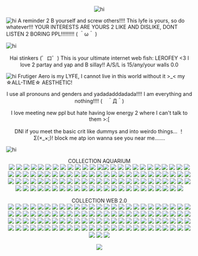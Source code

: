 <p align="center"> <img src="https://cdn.discordapp.com/attachments/1249282295094054984/1426837691869298769/Tumblr_l_673404088876237.jpg?ex=68ecada7&is=68eb5c27&hm=472747c4909ff292ebff088633fcc8a5b2f5b5e3cfb03b3e9a17510959630a6e&" alt="hi" />

<p align="left"> <img src="https://cdn.discordapp.com/attachments/1249282295094054984/1426829989789175940/Tumblr_l_669258079203131.gif?ex=68eca67a&is=68eb54fa&hm=68099b8f77bda3224058615a9e8e056bdba052fc10ca56a542eb802952478cda&" alt="hi" /> A reminder 2 B yourself and screw others!!!! This lyfe is yours, so do whatever!!! YOUR INTERESTS ARE YOURS 2 LIKE AND DISLIKE, DONT LISTEN 2 BORING PPL!!!!!!!!!  ( ＾ω＾ )

<p align="left"> <img src="https://cdn.discordapp.com/attachments/1249282295094054984/1426829902266765343/Tumblr_l_669198931809508.jpg?ex=68eca665&is=68eb54e5&hm=029dbde3652cd6ff808012a00df98df93b0faf96d38560a7e09f138561a846b7&" alt="hi" /> 

<p align="center"> Hai stinkers (゜ロ゜) This is your ultimate internet web fish: LEROFEY <3 I love 2 partay and yap and B sillay!! A/S/L is 15/any/your walls 0.0

<p align="left"> <img src="https://cdn.discordapp.com/attachments/1249282295094054984/1426829948584329216/Tumblr_l_669245233629542.gif?ex=68eca670&is=68eb54f0&hm=e15d72f2d274d909ca1935d416b121030f205179e85944bcf1f542fed12f8533&" alt="hi" /> Frutiger Aero is my LYFE, I cannot live in this world without it >_< my ☆ALL-TIME☆ AESTHETIC!

<p align="center"> I use all pronouns and genders and yadadadddadada!!!! I am everything and nothing!!!! (　＾Д＾)

<p align="center"> I love meeting new ppl but hate having low energy 2 where I can't talk to them >:[

<p align="center"> DNI if you meet the basic crit like dummys and into weirdo things... ！Σ(×_×;)! block me atp ion wanna see you near me.......

<p align="left"> <img src="https://cdn.discordapp.com/attachments/1249282295094054984/1426829902744653865/Tumblr_l_669200410016174.jpg?ex=68eca666&is=68eb54e6&hm=ced74d55727bd8e03f97ee87f98d79b7114c9b35dface582d1fc34b8a95455fb&" alt="hi" /> <p center <img src="https://cdn.discordapp.com/attachments/1249282295094054984/1426829902744653865/Tumblr_l_669200410016174.jpg?ex=68eca666&is=68eb54e6&hm=ced74d55727bd8e03f97ee87f98d79b7114c9b35dface582d1fc34b8a95455fb&" alt="hi" />

<p align="center"> COLLECTION AQUARIUM
</br> 
<img src="https://cdn.discordapp.com/attachments/1249282295094054984/1426829844682899616/Tumblr_l_669182857249254.gif?ex=68eca658&is=68eb54d8&hm=5470d666dd7c89a1eb7548ca14f2d2b34836f7a9e495b1ad848641ffa272a0be&"> <img src="https://cdn.discordapp.com/attachments/1249282295094054984/1426829844955533362/Tumblr_l_669183969634357.gif?ex=68eca658&is=68eb54d8&hm=e7596fc94d184f1d04388412ab16a768fdc060d8d53443bf7f58ee57cbdda012&"> <img src="https://cdn.discordapp.com/attachments/1249282295094054984/1426829845559509083/Tumblr_l_669186210566023.gif?ex=68eca658&is=68eb54d8&hm=80ac2bd35ed509c9e13b43db4c474ee24b18e0dfd3e6be8b8d19d0bd7d75b125&"> <img src="https://cdn.discordapp.com/attachments/1249282295094054984/1426829901604065351/Tumblr_l_669193941393260.jpg?ex=68eca665&is=68eb54e5&hm=a89e0725430b9fe7a974245145ee5378135568bc3c3a7c202e79dc56685668e5&"> <img src="https://cdn.discordapp.com/attachments/1249282295094054984/1426829901985480814/Tumblr_l_669195116212947.jpg?ex=68eca665&is=68eb54e5&hm=9ed6ea5fab09b0bf0ce82f268b5ef2d804165b9ff01e3ea82a508482a9318459&"> <img src="https://cdn.discordapp.com/attachments/1249282295094054984/1426829903319535668/Tumblr_l_669234031312203.gif?ex=68eca666&is=68eb54e6&hm=4ec0b00c8922333e6d18218beb1ac4687610861f7c93ba23cfd5f4c73a76217b&"> <img src="https://cdn.discordapp.com/attachments/1249282295094054984/1426829903592161380/Tumblr_l_669235107392359.jpg?ex=68eca666&is=68eb54e6&hm=b33954876227133bbc7c3c62575049c6803b52b6d4fb0a3c3c3d0e60a2dc83f2&"> <img src="https://cdn.discordapp.com/attachments/1249282295094054984/1426829903961128970/Tumblr_l_669192625487635.jpg?ex=68eca666&is=68eb54e6&hm=c7b3c0a5ee66e24051847a8251601f0ee02b9afbd59216f30a6fdb06bed3c33a&"> <img src="https://cdn.discordapp.com/attachments/1249282295094054984/1426829946537381968/Tumblr_l_669236124390379.jpg?ex=68eca670&is=68eb54f0&hm=f87ca1750213bf74f7f4435e8c6ac1c67fef92722a41b5600756b13f6400db14&"> <img src="https://cdn.discordapp.com/attachments/1249282295094054984/1426829990137430046/Tumblr_l_669420070698642.gif?ex=68eca67a&is=68eb54fa&hm=e8ed646abf987e88d4b8823dcdb371da574ec3579f73048e1c7c55be7421479d&"> <img src="https://cdn.discordapp.com/attachments/1249282295094054984/1426829990489755719/Tumblr_l_669421313704006.jpg?ex=68eca67a&is=68eb54fa&hm=9cd4833d07f22868d16e814ea64b3521bfd452b8ea9fd0e41043b4bc4593800e&"> <img src="https://cdn.discordapp.com/attachments/1249282295094054984/1426829990728564766/Tumblr_l_669422527171714.gif?ex=68eca67b&is=68eb54fb&hm=29600bd3da2e533066b4b405eae1b5ae01319e892112730f9bedeb953bfecc17&"> <img src="https://cdn.discordapp.com/attachments/1249282295094054984/1426829990997131385/Tumblr_l_669424027028016.jpg?ex=68eca67b&is=68eb54fb&hm=8509cbce0b075db22f21b10ad07f395dd276870d9994d82e2e449ff342ae4aeb&" ><img src="https://cdn.discordapp.com/attachments/1249282295094054984/1426981494165082122/Tumblr_l_707226064617137.jpg?ex=68ed3394&is=68ebe214&hm=a3598bc240d2ef2713e4e040d08070c20a8ad7bb99c89eae430e4525c889b2c6&"> <img src="https://cdn.discordapp.com/attachments/1249282295094054984/1426981493862830282/Tumblr_l_707224824867658.gif?ex=68ed3394&is=68ebe214&hm=5070dfaae2386270ccd19e173defb152a0a814b7598e694c4cb75f394117bbe0&"> <img src="https://cdn.discordapp.com/attachments/1249282295094054984/1426981567514808351/Tumblr_l_707253246252439.gif?ex=68ed33a5&is=68ebe225&hm=a39bcef1a4f32b8f078b0f49fac5f824d0810bb46f67d3be1c48385712071d9f&">  <img src="https://cdn.discordapp.com/attachments/1249282295094054984/1426829991278284820/Tumblr_l_669425063964005.jpg?ex=68eca67b&is=68eb54fb&hm=c4c2984b3f6c8efc0253d5968c8a6d24180450eba04f86f990f5d2177f9d34f7&"> <img src="https://cdn.discordapp.com/attachments/1249282295094054984/1426829991571624079/Tumblr_l_669426237051036.jpg?ex=68eca67b&is=68eb54fb&hm=69b4ff5f1da9890ab8851cf332d0e36c18a55cc1580a15daba9ee69701511726&"> <img src="https://cdn.discordapp.com/attachments/1249282295094054984/1426829992142180442/Tumblr_l_669427321795098.jpg?ex=68eca67b&is=68eb54fb&hm=5bd343c94825d59eb9a7519245a5f7ef3740dda9cf6667cd49624749ef664ae6&"> <img src="https://cdn.discordapp.com/attachments/1249282295094054984/1426829992519794822/Tumblr_l_669428442158691.jpg?ex=68eca67b&is=68eb54fb&hm=fc1acebbe42878944aa03a58defd83c518b70b9cc981bdf6c197386433db0390&"> <img src="https://cdn.discordapp.com/attachments/1249282295094054984/1426830034013782056/Tumblr_l_669429619492805.jpg?ex=68eca685&is=68eb5505&hm=fe42066f49ebff5f45c28fdc59be2440e9c6b15e429d6c40ee257d043b2aefb0&"> <img src="https://cdn.discordapp.com/attachments/1249282295094054984/1426830034387337337/Tumblr_l_669431316292857.jpg?ex=68eca685&is=68eb5505&hm=abc5a55f124f975a2da0491c45d66dd5d063a43b7cacc57ee97aed7373b3f424&"> <img src="https://cdn.discordapp.com/attachments/1249282295094054984/1426830034844385412/Tumblr_l_669432456669575.jpg?ex=68eca685&is=68eb5505&hm=24fa7cdea44434aafbd23cd5c625eb33c8f5cb2cf3fe9f141b99b86eed349bfc&"> <img src="https://cdn.discordapp.com/attachments/1249282295094054984/1426830035171410003/Tumblr_l_669433687769366.jpg?ex=68eca685&is=68eb5505&hm=6f40634123e425821db06dd154b048f7e253361ac9640ca049b5873e2542dfd0&"> <img src="https://cdn.discordapp.com/attachments/1249282295094054984/1426830035712606238/Tumblr_l_669434792421918.jpg?ex=68eca685&is=68eb5505&hm=85ce3d908ff7d983688ccae65f21bfb75cf6aacea4ed914f56f4b97469a01d99&"> <img src="https://cdn.discordapp.com/attachments/1249282295094054984/1426830036140556398/Tumblr_l_669436477765251.jpg?ex=68eca685&is=68eb5505&hm=584321c60e97ebdba2d7e7b20b4a2eb9123f15f40acd0f1cff33ab376f474c86&"> <img src="https://cdn.discordapp.com/attachments/1249282295094054984/1426830036731957339/Tumblr_l_669437546685407.jpg?ex=68eca685&is=68eb5505&hm=28d87145917b79c7dea44e309450664560c40370448d17ea1e6246eba20a165e&"> <img src="https://cdn.discordapp.com/attachments/1249282295094054984/1426830037100924979/Tumblr_l_669439349161343.jpg?ex=68eca686&is=68eb5506&hm=6f410e842176824295eea40ca6623665d92954f6bf46814859751749df6f086b&"> <img src="https://cdn.discordapp.com/attachments/1249282295094054984/1426830037520220252/Tumblr_l_669440614114207.jpg?ex=68eca686&is=68eb5506&hm=2d6601aeb08c5e38f46abeafa2f2e9d0d8db5093bde13afad7161b4ad1358370&"> <img src="https://cdn.discordapp.com/attachments/1249282295094054984/1426830037906231479/Tumblr_l_669441748358217.jpg?ex=68eca686&is=68eb5506&hm=ea9c6c5c8085a0a40cd9f93db1a14db284ac3fe0df1d6132e0486a9d0a879cd8&"> <img src="https://cdn.discordapp.com/attachments/1249282295094054984/1426830084916117575/Tumblr_l_669442839758790.jpg?ex=68eca691&is=68eb5511&hm=fc55bbe713c9b74ef9a4db6d54db8383d27a1c87e8561556355088762235c0bf&"> <img src="https://cdn.discordapp.com/attachments/1249282295094054984/1426830085222305887/Tumblr_l_669444060511810.jpg?ex=68eca691&is=68eb5511&hm=ee347fa657d1031f47d207bd42a0337a29e8c643960ce2d6189d8195c3b5c617&"> <img src="https://cdn.discordapp.com/attachments/1249282295094054984/1426830085486415932/Tumblr_l_669445325874570.jpg?ex=68eca691&is=68eb5511&hm=058c715846ffd70dad5689e63fd2df5ebba1d5b6ff959d046361620482d722bc&"> <img src="https://cdn.discordapp.com/attachments/1249282295094054984/1426830085779886181/Tumblr_l_669446401269414.jpg?ex=68eca691&is=68eb5511&hm=7aa520c0ed3df0c6a733691008c03d62e04e1df051b0d8ab6f19ddbe90a3cc22&"> <img src="https://cdn.discordapp.com/attachments/1249282295094054984/1426830086040195162/Tumblr_l_669447460217226.jpg?ex=68eca691&is=68eb5511&hm=663d7dcb99a978565e6cd9a5d0ee6c97d31a925d967b97c995c094549f06a609&"> <img src="https://cdn.discordapp.com/attachments/1249282295094054984/1426830086325276713/Tumblr_l_669448684880454.jpg?ex=68eca691&is=68eb5511&hm=165dfde4e0090d2a373001912b4a8798d728d336ffe2e23b097751f6ec976403&"> <img src="https://cdn.discordapp.com/attachments/1249282295094054984/1426830086627393567/Tumblr_l_669449787556600.jpg?ex=68eca691&is=68eb5511&hm=4e5b556979ed000ebfb8be7f018a6a088d31dda9181c6b5c4b790b120fe60df5&"> <img src="https://cdn.discordapp.com/attachments/1249282295094054984/1426830086887444653/Tumblr_l_669450883451756.jpg?ex=68eca691&is=68eb5511&hm=171adcd2dbc083605355896d82d5af6648e73c280ec48c2cf0174c1b7221525e&"> <img src="https://cdn.discordapp.com/attachments/1249282295094054984/1426830087197691975/Tumblr_l_669452015295193.jpg?ex=68eca692&is=68eb5512&hm=6d26c2e37a4b3654861ec8cf6bb6f9dcdb44551fe7360cc1811eeb7cdfd4d4f9&"> <img src="https://cdn.discordapp.com/attachments/1249282295094054984/1426830087483031582/Tumblr_l_669453182762796.jpg?ex=68eca692&is=68eb5512&hm=58cbc293dc0fc10c09d5970e075fd3cabfad1c3fb4c71e51af42b582bd62c0c9&"> <img src="https://cdn.discordapp.com/attachments/1249282295094054984/1426830114150289408/Tumblr_l_669455408464410.jpg?ex=68eca698&is=68eb5518&hm=3ac1cb299b4001e6d6233021565c358be62dea26ac21a2d15566308ea11d151a&"> <img src="https://cdn.discordapp.com/attachments/1249282295094054984/1426830114464989296/Tumblr_l_669456548150295.jpg?ex=68eca698&is=68eb5518&hm=3b5d82f94463665d2ac9521dc30982aa1f3ba2f22c72763679e129d6ae1b4306&"> <img src="https://cdn.discordapp.com/attachments/1249282295094054984/1426830114825568347/Tumblr_l_671480245381086.gif?ex=68eca698&is=68eb5518&hm=ca825f3942af7882c087dc303c54fdbc5ada5efddfa0da6607011887772eae4e&"> <img src="https://cdn.discordapp.com/attachments/1249282295094054984/1426830115152728084/Tumblr_l_671481404300669.jpg?ex=68eca698&is=68eb5518&hm=1a03f1b470d4b328fd27ab52d1aa925267a100e3153ff7160650b34cf2c8ce7b&"> <img src="https://cdn.discordapp.com/attachments/1249282295094054984/1426830115475685386/Tumblr_l_671482471644366.gif?ex=68eca698&is=68eb5518&hm=599711ddf6052a092f8c87199eb5478ea30923769220db283870f3c04a6dc61f&"> <img src="https://cdn.discordapp.com/attachments/1249282295094054984/1426959394385563779/Tumblr_l_671784931244094.jpg?ex=68ed1eff&is=68ebcd7f&hm=38d8e80f6727c266a50b06b497642b2f1208b41c2301c56cc1e135d623316147&"> <img src="https://cdn.discordapp.com/attachments/1249282295094054984/1426959397204136038/5vbw8q.gif?ex=68ed1eff&is=68ebcd7f&hm=64c575ae213c3ae1dc58d3cfee399c03ccbcdb42eb1c4a53f1455bb8188e0e46&"> <img src="https://cdn.discordapp.com/attachments/1249282295094054984/1426959397656985700/tumblr_4d73372ab0a8b9016a8bf171ce795115_773cccd5_250.gif?ex=68ed1f00&is=68ebcd80&hm=5d00abc4332b4017ce886045cb89189f5301fe4cb295b81aa27a4f2b0c6454cc&"> <img src="https://cdn.discordapp.com/attachments/1249282295094054984/1426959462383616251/ka5779.gif?ex=68ed1f0f&is=68ebcd8f&hm=fc7df129ac4307b487b3060e2214d9bcfdffcd48865e98052f6c29e69e4f42e4&"> <img src="https://cdn.discordapp.com/attachments/1249282295094054984/1426959626913452103/Tumblr_l_698593504583347.gif?ex=68ed1f36&is=68ebcdb6&hm=b0318dfa83f2a564e6078f96c2b666deee542004f8bdb59a03b6c396f129bd1c&"> <img src="https://cdn.discordapp.com/attachments/1249282295094054984/1426959627698049115/Tumblr_l_698720336951059.gif?ex=68ed1f36&is=68ebcdb6&hm=97605b16b59fb53177797e439f712ae2668a7ef9589de2fd5d624db537598cb1&"> <img src="https://cdn.discordapp.com/attachments/1249282295094054984/1426959629895729354/Tumblr_l_698819493452375.gif?ex=68ed1f37&is=68ebcdb7&hm=1099fce9884ab901d411276630eaf264b9a8ce4053c7199473cb8757f006382d&"> <img src="https://cdn.discordapp.com/attachments/1249282295094054984/1426959630772473917/Tumblr_l_698821140318416.gif?ex=68ed1f37&is=68ebcdb7&hm=f56b5cb035f6defc057bf63eb468807b75ef1cdc330a23e23c47e5b1709264f3&"> <img src="https://cdn.discordapp.com/attachments/1249282295094054984/1426959631384576000/Tumblr_l_698822390122635.gif?ex=68ed1f37&is=68ebcdb7&hm=62fb82a6e42e5aa3f4cd0f730fb61e02a99b4a240187380730fb7aaa22309018&"> <img src="https://cdn.discordapp.com/attachments/1249282295094054984/1426959708878672052/Tumblr_l_699085062756701.gif?ex=68ed1f4a&is=68ebcdca&hm=21a3fe26392a89e1ba85fba49ccf89085a2e6aa3bb8501de7c7f348e48e49ae0&"> <img src="https://cdn.discordapp.com/attachments/1249282295094054984/1426959709822517358/Tumblr_l_699093164651125.gif?ex=68ed1f4a&is=68ebcdca&hm=8205b5181f3821e7fc1807176f0af3d1fe5665358ab9913300ab0a8db29b8cdb&"> <img src="https://cdn.discordapp.com/attachments/1249282295094054984/1426959710635954206/Tumblr_l_699096610159457.jpg?ex=68ed1f4a&is=68ebcdca&hm=d6b9b4e9b99f82bafad8b21af27a78c2f8c57b60f14b6c03bf42329579ea6350&"> <img src="https://cdn.discordapp.com/attachments/1249282295094054984/1426958550042808473/Tumblr_l_669179458018526.gif?ex=68ed1e35&is=68ebccb5&hm=e6c59695684d29e1fe05c83758ef192f1fad86251ec55edd6f564db39564a125&"> <img src="https://cdn.discordapp.com/attachments/1249282295094054984/1426958550541926420/Tumblr_l_669177979621808.gif?ex=68ed1e36&is=68ebccb6&hm=777378897dc0166edfb7c72c22820bbf53a20ba72eb375142fb31d458636d8be&"> <img src="https://cdn.discordapp.com/attachments/1249282295094054984/1426958551003430922/Tumblr_l_669221215038718.gif?ex=68ed1e36&is=68ebccb6&hm=59cb19a8aee4d4f005791c94451389581f774994b5ce23d36f62c1e8ffd64655&"> <img src="https://cdn.discordapp.com/attachments/1249282295094054984/1426958551330328576/Tumblr_l_669180725622275.gif?ex=68ed1e36&is=68ebccb6&hm=5c7ce3bd2fb329139fb8222215256e8fb2d6020cf0bcbe148ba5f57edabbc392&"> <img src="https://cdn.discordapp.com/attachments/1249282295094054984/1426958551745827036/Tumblr_l_671782629877689.gif?ex=68ed1e36&is=68ebccb6&hm=061e44f90391cbb9c3dffa617f9adc24fc53dd9c616cab6e4d5ac32b1d38a530&"> <img src="https://cdn.discordapp.com/attachments/1249282295094054984/1426958552106533138/tumblr_5306e2651fbcb88fb08d59f8724ce476_91af5caa_250.gif?ex=68ed1e36&is=68ebccb6&hm=0565f0305f7bac8cf816722e12f6475ecfdc98c8a27a0f83d6021c6695330c51&"> <img src="https://cdn.discordapp.com/attachments/1249282295094054984/1426958553482002563/tumblr_33df89a383a78edbade2c6d872e4ecc1_996beaea_250.gif?ex=68ed1e36&is=68ebccb6&hm=2eeb23772391db5ef5b5c447e3fe0f3764fe362b615b8b69c253b0c8320f7ef0&"> <img src="https://cdn.discordapp.com/attachments/1249282295094054984/1426958553893310504/tumblr_69c8d9407a98a3dcc380c43a9292f698_036dc286_250.gif?ex=68ed1e36&is=68ebccb6&hm=518d2da46d592fce94846cdb126eaeca8c6e50f42594dbbf74387d7fa9ff2a1b&"> <img src="https://cdn.discordapp.com/attachments/1249282295094054984/1426958672688451695/tumblr_86a444bd0421b709cd293ee8a755a3da_964a3f59_250.gif?ex=68ed1e53&is=68ebccd3&hm=900f332a3d82d214ddae6c43aa921a5c634cdbcbc7f94eb2f751a1e6f9613a0b&"> <img src="https://cdn.discordapp.com/attachments/1249282295094054984/1426958822202937484/Tumblr_l_698754181513442.gif?ex=68ed1e76&is=68ebccf6&hm=89ea5e7990edee129495e8b35946c1cf6b51b80b6a72907f237f2bb37999ad55&"> <img src="https://cdn.discordapp.com/attachments/1249282295094054984/1426958822576095345/Tumblr_l_698777100593173.gif?ex=68ed1e76&is=68ebccf6&hm=f6f82a5f900c67cb91bacea73acf824282afe666d0b93edd73a4ebae5b6b11ce&"> <img src="https://cdn.discordapp.com/attachments/1249282295094054984/1426958918340313128/Tumblr_l_698780099927599.gif?ex=68ed1e8d&is=68ebcd0d&hm=880fbc164f8a566949f29383d239a4f18835688199ebf0fdfc53ad1b16ff9580&"> <img src="https://cdn.discordapp.com/attachments/1249282295094054984/1426958918768398366/Tumblr_l_698783480408170.gif?ex=68ed1e8d&is=68ebcd0d&hm=997db49e8639ebcdd1c9b3d25406822362353ae0df1cddf0e705633a21d07126&"> <img src="https://cdn.discordapp.com/attachments/1249282295094054984/1426958919154143263/Tumblr_l_698796254221863.gif?ex=68ed1e8d&is=68ebcd0d&hm=a548bf39b4c54f2c630c0658bdee0aa9f7466eda18d81d935303f315f3f856e7&"> <img src="https://cdn.discordapp.com/attachments/1249282295094054984/1426958919472775278/Tumblr_l_698798126010404.gif?ex=68ed1e8e&is=68ebcd0e&hm=46842b29523aa069224591fcf6348592540b19347dfcc7cd097c9dca23af1afc&"> <img src="https://cdn.discordapp.com/attachments/1249282295094054984/1426958920265764884/Tumblr_l_698801200420195.gif?ex=68ed1e8e&is=68ebcd0e&hm=25f3d80da7ae2da6b1fb8f7543a96480e3875a6043cab84ca8e8cdd66771cac2&"> <img src="https://cdn.discordapp.com/attachments/1249282295094054984/1426958926443708506/Tumblr_l_698809002195765.gif?ex=68ed1e8f&is=68ebcd0f&hm=f2e1987812fbc7e63b72329772eb60247eb2ea9191ef03e4b7390bfa4420792d&"> <img src="https://cdn.discordapp.com/attachments/1249282295094054984/1426958927114932418/Tumblr_l_698810483211702.gif?ex=68ed1e8f&is=68ebcd0f&hm=584fcbe5bc35257436fb6c0c2fe8171000d9f3f37990fccc85ce86ecbcf1c4cc&"> <img src="https://cdn.discordapp.com/attachments/1249282295094054984/1426958927802929234/Tumblr_l_698816777696335.gif?ex=68ed1e90&is=68ebcd10&hm=9b1c8d4793b5639a67b4a771b2b4a69e7acb78e5d1e0213f66d19c4b0f57364d&"> <img src="https://cdn.discordapp.com/attachments/1249282295094054984/1426958928448590006/Tumblr_l_698818241311595.gif?ex=68ed1e90&is=68ebcd10&hm=e8fb8b87105c421ca00ee94919db5c6a065005380bf6b6862800f58f2afc5cba&"> <img src="https://cdn.discordapp.com/attachments/1249282295094054984/1426958929337909349/Tumblr_l_698824511404717.gif?ex=68ed1e90&is=68ebcd10&hm=1b27f0b15467d0f0ddc4bf77bbc9b87086f1f938553f9808ac4321474ba05edc&"> <img src="https://cdn.discordapp.com/attachments/1249282295094054984/1426959062926627077/Tumblr_l_698825822254300.gif?ex=68ed1eb0&is=68ebcd30&hm=8bda5bbc25b5334342fcc5332be948a79664afc7e1c1ad846e8f7770493e8a33&"> <img src="https://cdn.discordapp.com/attachments/1249282295094054984/1426959063198994573/Tumblr_l_698827539910914.gif?ex=68ed1eb0&is=68ebcd30&hm=3309165b64c76a4132b5f7f9afa0b213271920369a2dbff58ee7176bfd0614d4&"> <img src="https://cdn.discordapp.com/attachments/1249282295094054984/1426959063685795910/Tumblr_l_698828852068726.gif?ex=68ed1eb0&is=68ebcd30&hm=18123757d83952e9da8cbc112c470b57b85ba41e32c9d8ce9d1e3e31616d6f21&"> <img src="https://cdn.discordapp.com/attachments/1249282295094054984/1426959064117674065/Tumblr_l_698830035015132.gif?ex=68ed1eb0&is=68ebcd30&hm=3b348a80f65d1fb02610e989fbbc32821fcab08f7b7adcdb93d09104bade3074&"> <img src="https://cdn.discordapp.com/attachments/1249282295094054984/1426959064767922429/Tumblr_l_698833251654453.gif?ex=68ed1eb0&is=68ebcd30&hm=6b7bd8e2fb2bd3aae9358a5c32dbcd81125ef0690a6e1f8b2a3bd152b4ce9066&"> <img src="https://cdn.discordapp.com/attachments/1249282295094054984/1426959067884028053/Tumblr_l_699095368706176.gif?ex=68ed1eb1&is=68ebcd31&hm=27e289fb3535653cafc67fedb1ff5cff15d09d18ef671371369eba26846df3de&"> <img src="https://cdn.discordapp.com/attachments/1249282295094054984/1426959982305349776/Tumblr_l_671790429058728.gif?ex=68ed1f8b&is=68ebce0b&hm=1ded2d1c8154165692ab1f6a3a1c828244ae96b850e4a6b30a13b67f6762ae4d"> <img src="https://cdn.discordapp.com/attachments/1249282295094054984/1426981459368874215/Tumblr_l_707212173957247.gif?ex=68ed338b&is=68ebe20b&hm=087515289a3655c2bb59f75550c5ce9792ef78fb3940a842a48d39dfaa2ab699&"> <img src="https://cdn.discordapp.com/attachments/1249282295094054984/1426981417820360714/Tumblr_l_706983896175146.jpg?ex=68ed3382&is=68ebe202&hm=b259b6187e1c57f408eb9e23013e4333ab8a996bd3745d7d52c6a1d6a4ed7959&"> <img src="https://cdn.discordapp.com/attachments/1249282295094054984/1426981491589644489/Tumblr_l_707213514218757.gif?ex=68ed3393&is=68ebe213&hm=f06000404fe17bee432c1f1c748dddee902a64382d231a28d2f12a43e4bc78d1&"> <img src="https://cdn.discordapp.com/attachments/1249282295094054984/1426981491887313077/Tumblr_l_707214895213235.jpg?ex=68ed3393&is=68ebe213&hm=6c842a70f8ff82d06be74c99576ed67cbe2ffd82656b187ecf1bc160180b4f10&"> <img src="https://cdn.discordapp.com/attachments/1249282295094054984/1426981492147621908/Tumblr_l_707216174195006.gif?ex=68ed3393&is=68ebe213&hm=2985947951e4ba5ed6bd862e5943012e747179178b545c91ae65782222b89b99&"> <img src="https://cdn.discordapp.com/attachments/1249282295094054984/1426981492604534835/Tumblr_l_707217933625161.gif?ex=68ed3393&is=68ebe213&hm=c6b4247873847a79fe569704671280e8fc6d497143cef31acfefda2660579b3a&"> <img src="https://cdn.discordapp.com/attachments/1249282295094054984/1426981492914917549/Tumblr_l_707219215392609.gif?ex=68ed3393&is=68ebe213&hm=e3a946ae382900e869bc733f959a998fb5e6b66f5bee69da8c8d40d6bb7c1537&"> <img src="https://cdn.discordapp.com/attachments/1249282295094054984/1426981493238141038/Tumblr_l_707220274883441.gif?ex=68ed3394&is=68ebe214&hm=9ae37d551979fc3c82f4b975398a6b60aae4e1ac0352ee9f90deb0037954fed7&"> <img src="https://cdn.discordapp.com/attachments/1249282295094054984/1426981493590196324/Tumblr_l_707221353926462.gif?ex=68ed3394&is=68ebe214&hm=23e4cb001146d1872f66c39bae3e721ff8c0e110509561e278bf2136e7621a8d&"> <img src="https://cdn.discordapp.com/attachments/1249282295094054984/1426981494575857806/Tumblr_l_707227883772501.gif?ex=68ed3394&is=68ebe214&hm=2e4b9f2f3372b28d0dd5b769a2e573a0183bef0959602f2f86a1e19f2058ac06&"> <img src="https://cdn.discordapp.com/attachments/1249282295094054984/1426981606232428584/Tumblr_l_707342323692666.gif?ex=68ed33ae&is=68ebe22e&hm=915d3f49fb496472110ac7a3fc4e6f670a7afacf98639c389d90c92aee989569&"> <img src="https://cdn.discordapp.com/attachments/1249282295094054984/1426981606744264856/Tumblr_l_707347844483862.gif?ex=68ed33af&is=68ebe22f&hm=6632a7f444ae0db2bd0feefd9200f8fbf560618c1c3a69cdc2d51fb154c48343&"> <img src="https://cdn.discordapp.com/attachments/1249282295094054984/1426981607167758426/Tumblr_l_707350764593913.gif?ex=68ed33af&is=68ebe22f&hm=fa8d24e8cf9fba8dc7d01ca549e70ceada40f4a2304f625318ca07ad5524b33e&"> 

<p align="center"> COLLECTION WEB 2.0
</br>
<img src="https://cdn.discordapp.com/attachments/1249282295094054984/1426959394037432472/Tumblr_l_671783755641387.jpg?ex=68ed1eff&is=68ebcd7f&hm=61d3543bb73e8becc41e4e94c63f2f80c60a198d6187b658d7e884305988cb34&"> <img src="https://cdn.discordapp.com/attachments/1249282295094054984/1426829989503828008/Tumblr_l_669250453675999.gif?ex=68eca67a&is=68eb54fa&hm=56c5bdbc2e0be865bc5a020668e86f790f85eb4590522c359cb9bf2aff8d7f0a&"> <img src="https://cdn.discordapp.com/attachments/1249282295094054984/1427005791688458300/Tumblr_l_708735977687447.jpg?ex=68ed4a35&is=68ebf8b5&hm=63d03c85e4e551e39839dd4d475b0d7bfe2103f5765f5fa37bf992ab5cff2faa&"> <img src="https://cdn.discordapp.com/attachments/1249282295094054984/1427005792711737415/Tumblr_l_708718386934276.jpg?ex=68ed4a35&is=68ebf8b5&hm=10a44a5fe11bda11db8f636e445703641ff9bad0e8511db71de77ff72edee094&"> <img src="https://cdn.discordapp.com/attachments/1249282295094054984/1427005793819033810/Tumblr_l_708737175367498.gif?ex=68ed4a35&is=68ebf8b5&hm=55b56bf805a46704644c74a16b2332423c861f3a1eb05c6a2cbc08f48c64b7b9&"> <img src="https://cdn.discordapp.com/attachments/1249282295094054984/1427005795584839700/Tumblr_l_708731914537917.jpg?ex=68ed4a36&is=68ebf8b6&hm=ddc9d8855f741ea30cbffc59e0bc7175f4eddceb9a45e63302906fc739f772f0&"> <img src="https://cdn.discordapp.com/attachments/1249282295094054984/1427005795895214130/Tumblr_l_708740589652914.gif?ex=68ed4a36&is=68ebf8b6&hm=d48b5c1a2bcf78c2d309dc19db2e34cf688d176a03ae650711668e0b768ec266&"> <img src="https://cdn.discordapp.com/attachments/1249282295094054984/1427005911683043499/Tumblr_l_708806929397784.jpg?ex=68ed4a51&is=68ebf8d1&hm=8d8a8f1e681620b187e55542d6eefcf6f467d00080ca9d01191564c87375acad&"> <img src="https://cdn.discordapp.com/attachments/1249282295094054984/1427005911960125631/Tumblr_l_708809569306273.gif?ex=68ed4a51&is=68ebf8d1&hm=7c07b72287e32090582ebd011b5cf719cc9576ec15b8986d3f5ed0b5cbeb7332&"> <img src="https://cdn.discordapp.com/attachments/1249282295094054984/1427005912568041553/Tumblr_l_708837772931158.gif?ex=68ed4a52&is=68ebf8d2&hm=6f942be03f8ffddd04efd525bada7dba625f4d1df84d7acc4a628d44a802a7ec&"> <img src="https://cdn.discordapp.com/attachments/1249282295094054984/1427005912832540712/Tumblr_l_708819403959967.gif?ex=68ed4a52&is=68ebf8d2&hm=b61d824882c1aa97109fb71e5cefcb1eaab04cf993cae46a7c66d1faf9e21e0c&"> <img src="https://cdn.discordapp.com/attachments/1249282295094054984/1427005913104908519/Tumblr_l_708834239873242.gif?ex=68ed4a52&is=68ebf8d2&hm=123d33eedaf9e76c9ba94acf68b05efb9916591eeb78033fb9a3bf007ab82d01&"> <img src="https://cdn.discordapp.com/attachments/1249282295094054984/1427005913688178809/Tumblr_l_708827870078818.gif?ex=68ed4a52&is=68ebf8d2&hm=85ce9a756a85ef94afd4dd43c868149a36d78e39506af262682bf76dbbf0f24e&"> <img src="https://cdn.discordapp.com/attachments/1249282295094054984/1427005913969066127/Tumblr_l_708829874317255.gif?ex=68ed4a52&is=68ebf8d2&hm=af44db4ecf5ece6309a07aee00056c06dc95636de787a171569d43e37143d177&"> <img src="https://cdn.discordapp.com/attachments/1249282295094054984/1427005914296352848/Tumblr_l_708838903791939.gif?ex=68ed4a52&is=68ebf8d2&hm=fb06bdd44007f3586db0bf1b598b6664742ee443cdf4ab9abc12157ebac0162c&"> <img src="https://cdn.discordapp.com/attachments/1249282295094054984/1427005969153392833/Tumblr_l_708840065602876.gif?ex=68ed4a5f&is=68ebf8df&hm=58cb24256a5c6c33be2abf427769d4f873142a16816dd13e56cad3bd5809af09&"> <img src="https://cdn.discordapp.com/attachments/1249282295094054984/1427005969531011204/Tumblr_l_708841134837615.gif?ex=68ed4a5f&is=68ebf8df&hm=f48b822ba0ca97a6dbb91ac1f6ae432985e27c1bededf541e0487a78ce321a6a&"> <img src="https://cdn.discordapp.com/attachments/1249282295094054984/1427005970491642038/Tumblr_l_708897167344104.gif?ex=68ed4a5f&is=68ebf8df&hm=f6ec49e42b709eea06107483570fc3c6430ff30c6373e8643b1867593085d6a2&"> <img src="https://cdn.discordapp.com/attachments/1249282295094054984/1427005971166793758/Tumblr_l_708946068114137.jpg?ex=68ed4a60&is=68ebf8e0&hm=5f98e693a6940b89a097657a1a5c7b7ccae8420881a84d92d7bffa94621adce2&"> <img src="https://cdn.discordapp.com/attachments/1249282295094054984/1427005971485425694/Tumblr_l_708947446537626.jpg?ex=68ed4a60&is=68ebf8e0&hm=06d93b66c4cb21c99af2e1c461c050b5756dfd671131f11b35c816551cb84ba1&"> <img src="https://cdn.discordapp.com/attachments/1249282295094054984/1427005971796070430/Tumblr_l_708948798595543.jpg?ex=68ed4a60&is=68ebf8e0&hm=b98f4d8865cd41fa7b45f55639c86db3814d365f22bec9057eb2e164845575d4&"> <img src="https://cdn.discordapp.com/attachments/1249282295094054984/1426981566663360642/Tumblr_l_707247369028067.gif?ex=68ed33a5&is=68ebe225&hm=6b140a33baf68ef461ce400489fba0be7b4b5437a38807bb4e5316c2a12b34a0&"> <img src="https://cdn.discordapp.com/attachments/1249282295094054984/1426981567078862940/Tumblr_l_707250695761867.jpg?ex=68ed33a5&is=68ebe225&hm=18b3be1223841280537066177f6f703dd84d7b4dab94dd802f19dcbcabae688b&"> <img src="https://cdn.discordapp.com/attachments/1249282295094054984/1426981567821123645/Tumblr_l_707256314100511.gif?ex=68ed33a5&is=68ebe225&hm=8d3d8703279ff1224eca83f53bf5f9ee11f2708b228f4b438904ce4c4df5bc2d&"> <img src="https://cdn.discordapp.com/attachments/1249282295094054984/1426981568202674376/Tumblr_l_707258437979573.gif?ex=68ed33a5&is=68ebe225&hm=a079fec2954792e31f11410e80f16a2e39d67df1289c3265837496c06971c0f1&"> <img src="https://cdn.discordapp.com/attachments/1249282295094054984/1426981568685015080/Tumblr_l_707264014578425.gif?ex=68ed33a6&is=68ebe226&hm=6771c095fbe4f379e4adc3683c50892af41a179d808de1dda442144b0651dda1&"> <img src="https://cdn.discordapp.com/attachments/1249282295094054984/1426981607843303434/Tumblr_l_707373033489112.gif?ex=68ed33af&is=68ebe22f&hm=92ef4b0555b7b5d68e922b3bbecd5507c8b2aaf9b2ea1c340f06fd6561e94476&"> <img src="https://cdn.discordapp.com/attachments/1249282295094054984/1426981608723972347/Tumblr_l_707377024766038.gif?ex=68ed33af&is=68ebe22f&hm=3f72b9aa5b5b591bf8203f6cf325c22c7ba3f71cbc02ac789d6abcdbae1ffc62&"> <img src="https://cdn.discordapp.com/attachments/1249282295094054984/1426959394738016278/68747470733a2f2f69342e676c69747465722d67726170686963732e6f72672f7075622f3730362f3730363031346f62733233706b7675382e676966.gif?ex=68ed1eff&is=68ebcd7f&hm=dba6112dd9b40eb9dff0a3329ea013652f4cdbcdb4dd6a9f5af857e79e3627dc&"> <img src="https://cdn.discordapp.com/attachments/1249282295094054984/1426959395073429596/tumblr_d4e78019806448bd80681d0791cc4f50_1420e911_100.gif?ex=68ed1eff&is=68ebcd7f&hm=a5d891c07536bd36ad5300940c429bc62ff3dbc47bbdf61aa7a12c36769240e7&"> <img src="https://cdn.discordapp.com/attachments/1249282295094054984/1426959395551711294/tumblr_0b250c54dea4229df5d7a47f7c011911_d187c862_100.gif?ex=68ed1eff&is=68ebcd7f&hm=69640e9131b9d525068f545475f2c51af0019526e6ed2d37442689721deebf46&"> <img src="https://cdn.discordapp.com/attachments/1249282295094054984/1426959395950039261/tumblr_b4aec34f3fc5776a2dc8ff6fa086779a_df315873_100.gif?ex=68ed1eff&is=68ebcd7f&hm=e8200ce644ec9c31b88ea202036369c8239b94e406e4c4bd07bcb9789db30841&"> <img src="https://cdn.discordapp.com/attachments/1249282295094054984/1426959396327657594/tk4rbx.png?ex=68ed1eff&is=68ebcd7f&hm=07b49aa24b819cbe768a2007ad505f1715e4bfcd303c334f55a50f2f88ddcd70&"> <img src="https://cdn.discordapp.com/attachments/1249282295094054984/1426959396646158567/tongvu.png?ex=68ed1eff&is=68ebcd7f&hm=04868af1c36e4568f84832ed422cf944308833d91a6530751303f910a3925197&"> <img src="https://cdn.discordapp.com/attachments/1249282295094054984/1426959458893824093/tumblr_545f6100c881406fb7fd938f8820d934_e43db62a_250.jpg?ex=68ed1f0e&is=68ebcd8e&hm=d5a98d1cbee0bf4ea9ff89218d4bc3a95ee047872a51448cf28904e9bb6a98f5&"> <img src="https://cdn.discordapp.com/attachments/1249282295094054984/1426959459305132113/tumblr_ba3289d5f870a808167b937e730d58da_e49009de_100.webp?ex=68ed1f0e&is=68ebcd8e&hm=0c4c446112fe0ec46d2ecb3c883a275ba80ea526cf566e7258cf6af64a071613&"> <img src="https://cdn.discordapp.com/attachments/1249282295094054984/1426959459690872944/tumblr_706098f46603acbe814c0af767a3adc3_f1ab7eeb_100.png?ex=68ed1f0e&is=68ebcd8e&hm=cddd82b39ad5aadbf05c70bad3ff9e9083e2c19f279030d6cb47c189e669e3c3&"> <img src="https://cdn.discordapp.com/attachments/1249282295094054984/1426959460051714141/tumblr_b01790f8694e4ac402e8735999dccb61_a2c49e04_100.png?ex=68ed1f0e&is=68ebcd8e&hm=8f2c0da27244d221f868226bc163fe3089f76f41ef23cfe286c44136be628b7b&"> <img src="https://cdn.discordapp.com/attachments/1249282295094054984/1426959460441653298/tumblr_b3a0a22e38d28a5d257e96d440ef5c0e_32b44cd3_100.gif?ex=68ed1f0e&is=68ebcd8e&hm=433214b714d0de0c7c93633bcdc46e68e30a6c8df345c977c9f437d516d506a4&"> <img src="https://cdn.discordapp.com/attachments/1249282295094054984/1426959461066739933/tumblr_432d225bcb95d07a5aeaf7c7bdb77416_9b72196a_100.png?ex=68ed1f0f&is=68ebcd8f&hm=bab0089afc27bcc37eacd4e9a99c5fb7af89eeb7bdbde74032736c0f6bb1402c&"> <img src="https://cdn.discordapp.com/attachments/1249282295094054984/1426959461536366755/96ccr3.png?ex=68ed1f0f&is=68ebcd8f&hm=f106f2fc184da56bea5abed634ae1ad60273b22a4cc9968b1d4f0933a1d9a7fd&"> <img src="https://cdn.discordapp.com/attachments/1249282295094054984/1426959461745954977/mbw3zh.png?ex=68ed1f0f&is=68ebcd8f&hm=03a020059325ad9eb55266c55d92136aea8af4c6af0891f13731cfc1fa89f6ef&"> <img src="https://cdn.discordapp.com/attachments/1249282295094054984/1426959461964320798/quzkdt.gif?ex=68ed1f0f&is=68ebcd8f&hm=58aedc057686d449f1774c4a1af96695b73fc6e1d490f31dfffc196cce6456d1&"> <img src="https://cdn.discordapp.com/attachments/1249282295094054984/1426959626469113867/tumblr_b4a811b15716a45c5e5bdb54e5729cc4_1fcd222f_100.gif?ex=68ed1f36&is=68ebcdb6&hm=20fae48b28f427cc6d93f8fdfe2d365726a7ddc3e01a611b0eecebd70e281e21&"> <img src="https://cdn.discordapp.com/attachments/1249282295094054984/1426959628435984525/Tumblr_l_698733910400168.gif?ex=68ed1f37&is=68ebcdb7&hm=80516457b59a73d8b4830e82217d82034b52cf7b18e70a0a5177a5ff0475ebc4&"> <img src="https://cdn.discordapp.com/attachments/1249282295094054984/1426959629061197884/Tumblr_l_698736188810532.jpg?ex=68ed1f37&is=68ebcdb7&hm=4b5b2157d9e9cd1164261df46206241b01f57417a8e411fdf6a23566a15223dd&"> <img src="https://cdn.discordapp.com/attachments/1249282295094054984/1426959631841890501/Tumblr_l_698882762406726.jpg?ex=68ed1f37&is=68ebcdb7&hm=3cad7ea0c323f5f27f296bf2c4cb1a91ece3e84c3569df52743094a2917f7005&"> <img src="https://cdn.discordapp.com/attachments/1249282295094054984/1426959632634740807/Tumblr_l_698883874952038.jpg?ex=68ed1f38&is=68ebcdb8&hm=ed4fc236e023d8a13579d8f600a839f8106bfc3b3b35c951dd0ed295d106822f&"> <img src="https://cdn.discordapp.com/attachments/1249282295094054984/1426959708606169148/Tumblr_l_699081151879880.jpg?ex=68ed1f4a&is=68ebcdca&hm=aadbc69d3052ff32bdcfb412ddf3c7f30d2c9ee951e6d3131846e16628f52cb3&"> <img src="https://cdn.discordapp.com/attachments/1249282295094054984/1426959709168205874/Tumblr_l_699086931240763.jpg?ex=68ed1f4a&is=68ebcdca&hm=77af9018688a9ad8415008e9c8683eeeb797a78df2f403839e80499a2700b976&"> <img src="https://cdn.discordapp.com/attachments/1249282295094054984/1426959709444902952/Tumblr_l_699091869108157.gif?ex=68ed1f4a&is=68ebcdca&hm=85976b4dff77ff6a7f57d844be475b6fbf25c81b7c5ae8c866ab0df8d10671d7&"> <img src="https://cdn.discordapp.com/attachments/1249282295094054984/1426959710300536973/Tumblr_l_699098503300238.jpg?ex=68ed1f4a&is=68ebcdca&hm=059a17863217cfd487c2e568a8888527314df502cba857178ed0fce9d04f6c60&"> <img src="https://cdn.discordapp.com/attachments/1249282295094054984/1426958552563585084/tumblr_000ce4de6bffd632f9153b93e87c069e_608a18b1_250.gif?ex=68ed1e36&is=68ebccb6&hm=730b224b59ff246e048818275efd16e8986d9528aef47bede302e5acc1f002ee&"> <img src="https://cdn.discordapp.com/attachments/1249282295094054984/1426958553113038949/tumblr_9b1efe9057ba5deeb491de67c460166b_906cde51_250.gif?ex=68ed1e36&is=68ebccb6&hm=b0c9e7dbcc7d30c357b68848897fd4d6a130db31dfc6d56a2b05e505387a467c&"> <img src="https://cdn.discordapp.com/attachments/1249282295094054984/1426958672118153306/tumblr_d127b376461ea94dfee3d95386c38dc0_f14fc280_250.gif?ex=68ed1e53&is=68ebccd3&hm=8e7b0cc1ea7bb068cf60824af863a95a25000b5134546904c6e6a607cb36f0c6&"> <img src="https://cdn.discordapp.com/attachments/1249282295094054984/1426958673137373255/tumblr_465097f001a899eab4c40875a1b2bed5_77282d4e_250.gif?ex=68ed1e53&is=68ebccd3&hm=2554f28f99b1d1a15839e2fd750a2ad58389baadb3d5348717206ab2481c065b&"> <img src="https://cdn.discordapp.com/attachments/1249282295094054984/1426958673523245186/tumblr_34ec925de8b659e4baecb53bb6476e4d_1d256b58_250.gif?ex=68ed1e53&is=68ebccd3&hm=0407f60d5a6998141d881be1118ae51fa6005f1a4d61ada7117065ac271b0b80&"> <img src="https://cdn.discordapp.com/attachments/1249282295094054984/1426958673867182080/tumblr_4a7035190208de3232188f4630f926c3_af9e7454_250.gif?ex=68ed1e53&is=68ebccd3&hm=de56ce8dada2fab3bd5dd3efb8eb4cd24237cafa8f27010f98b57806f522af13&"> <img src="https://cdn.discordapp.com/attachments/1249282295094054984/1426958673137373255/tumblr_465097f001a899eab4c40875a1b2bed5_77282d4e_250.gif?ex=68ed1e53&is=68ebccd3&hm=2554f28f99b1d1a15839e2fd750a2ad58389baadb3d5348717206ab2481c065b&"> <img src="https://cdn.discordapp.com/attachments/1249282295094054984/1426958673523245186/tumblr_34ec925de8b659e4baecb53bb6476e4d_1d256b58_250.gif?ex=68ed1e53&is=68ebccd3&hm=0407f60d5a6998141d881be1118ae51fa6005f1a4d61ada7117065ac271b0b80&"> <img src="https://cdn.discordapp.com/attachments/1249282295094054984/1426958673867182080/tumblr_4a7035190208de3232188f4630f926c3_af9e7454_250.gif?ex=68ed1e53&is=68ebccd3&hm=de56ce8dada2fab3bd5dd3efb8eb4cd24237cafa8f27010f98b57806f522af13&"> <img src="https://cdn.discordapp.com/attachments/1249282295094054984/1426958674202722395/tumblr_dfb4316da02e9558af6b4f94862d4f4a_0fefb5ca_250.gif?ex=68ed1e53&is=68ebccd3&hm=f807502f85eece685b8c858a17601b126f7716e47ff5f472f25f675688d418bd&"> <img src="https://cdn.discordapp.com/attachments/1249282295094054984/1426958674504450188/tumblr_d03ef29faee42451abcda47687ce8c0e_6ba6bae3_250.gif?ex=68ed1e53&is=68ebccd3&hm=3cdcb375bf79a02c9c2fb04378d2094d80040bf3c50ce3bc541d55ff44537ff6&"> <img src="https://cdn.discordapp.com/attachments/1249282295094054984/1426958674873815143/tumblr_78114eb3827730aba7d2c96446619ffd_84d0e566_250.gif?ex=68ed1e53&is=68ebccd3&hm=fa6ab0536d4f81e91c733041fee970699cc8f787174b5ae26144bc26155785cc&"> <img src="https://cdn.discordapp.com/attachments/1249282295094054984/1426958675322343645/tumblr_d03ef29faee42451abcda47687ce8c0e_6ba6bae3_250_1.gif?ex=68ed1e53&is=68ebccd3&hm=31e131b5100c26f999e2ea08419688145fd6b88c8f18ba3212be0f89dc5c1258&"> <img src="https://cdn.discordapp.com/attachments/1249282295094054984/1426958675620401254/tumblr_c0f1ae343a234881af0b3d2ae0e6b682_24f24aca_250.gif?ex=68ed1e53&is=68ebccd3&hm=23d216055da17be10d7029d43dae5c91e15d3599c4a9e44b3afc0c4056c99ceb&"> <img src="https://cdn.discordapp.com/attachments/1249282295094054984/1426958817530216519/tumblr_3693e50024cde24ab3e61e7a250e581d_3e711656_250.gif?ex=68ed1e75&is=68ebccf5&hm=5f0ff2de3524ee603d98886fe6173d6e1ebe663372fb0345fa0d8f63723ad5cb&"> <img src="https://cdn.discordapp.com/attachments/1249282295094054984/1426958818402762884/uq5ss1.gif?ex=68ed1e75&is=68ebccf5&hm=6f9348729140895d347ee47fa47773bc7dd9951368f6a6ddeb0dc6b9fdcf462f&"> <img src="https://cdn.discordapp.com/attachments/1249282295094054984/1426958819069792296/jswqts.gif?ex=68ed1e76&is=68ebccf6&hm=1fa11f548864513e38788e309a173ef60a4fd075be55a80632d4f5bc95a57be2&"> <img src="https://cdn.discordapp.com/attachments/1249282295094054984/1426958819589623818/tumblr_798687fddbffa603c014d8bc8f2ed4b6_ba62fb14_250.gif?ex=68ed1e76&is=68ebccf6&hm=0917e58d7af84fa8a58c8ff913cebd57507d69dc2b58be5e84b77512683b2985&"> <img src="https://cdn.discordapp.com/attachments/1249282295094054984/1426958820361506867/81nl53.gif?ex=68ed1e76&is=68ebccf6&hm=bcd592406185bc1ac69a192f35330660a449903d1aec3ad6fe6478999ef279d1&"> <img src="https://cdn.discordapp.com/attachments/1249282295094054984/1426958820864692244/tumblr_c588176df25f2a95c0380c4b258aa770_53ef0290_250.gif?ex=68ed1e76&is=68ebccf6&hm=20d0b99489a93d72ebafe758714875dd6bfa215a5b19a56081aed0e8a8250045&"> <img src="https://cdn.discordapp.com/attachments/1249282295094054984/1426958821343105186/tumblr_be04ed35e0357e326e4a9a9e07a6bff1_7096aa83_250.gif?ex=68ed1e76&is=68ebccf6&hm=317d4d8e8312261d74082113f3451c2aa06e0d8745833ea63117147dfe0beac8&"> <img src="https://cdn.discordapp.com/attachments/1249282295094054984/1426958821712068819/tumblr_0720fe6caa03f08e28f495c4164ff618_1a9291ab_250.gif?ex=68ed1e76&is=68ebccf6&hm=d190087c74600fa7c9eaa03b67b80f0d0a651b5d98a9d2f7f64a6d3ad8e3405c&"> <img src="https://cdn.discordapp.com/attachments/1249282295094054984/1426959065170313327/Tumblr_l_698841736946429.gif?ex=68ed1eb0&is=68ebcd30&hm=acf78fd7a41c72b2eb3dc5a32623da78bccfc02fc20941a8f44c10af4e3802e2&"> <img src="https://cdn.discordapp.com/attachments/1249282295094054984/1426959065636143226/Tumblr_l_698842857832887.gif?ex=68ed1eb0&is=68ebcd30&hm=f9ece365ed3bcf9ab1f8458d70c2fa9a89d368b3b00e8dfc6c502e4ffbe2c2c6&"> <img src="https://cdn.discordapp.com/attachments/1249282295094054984/1426959066135007303/Tumblr_l_698871440783189.gif?ex=68ed1eb0&is=68ebcd30&hm=655bd2662fe45dacf4e7ca35380405135b3a2481ee66ed7111a7a644736f21e4&"> <img src="https://cdn.discordapp.com/attachments/1249282295094054984/1426959067250823178/Tumblr_l_698873670502823.gif?ex=68ed1eb1&is=68ebcd31&hm=1262bd3fe7a78c56cec4d0c94e8c2d912d0ca3a8b38965d1c62f9e8ee9481d72&"> <img src="https://cdn.discordapp.com/attachments/1249282295094054984/1426981416931164213/Tumblr_l_706978285381346.gif?ex=68ed3381&is=68ebe201&hm=bc93f3df0128e7dab33b4c872d627e28161c4825093012243f23b770b2bbf05a&"> <img src="https://cdn.discordapp.com/attachments/1249282295094054984/1426981418193522839/Tumblr_l_706989154837592.gif?ex=68ed3382&is=68ebe202&hm=e1410f3ae2096c9d292a1b62e978c012bac1ff9987172168cc7cf5fd82fb4951&"> <img src="https://cdn.discordapp.com/attachments/1249282295094054984/1426981418646372405/Tumblr_l_706990496299675.gif?ex=68ed3382&is=68ebe202&hm=e5cf64166304a2bef660522d768b5b3ce781e1c2f1d30438fc4b30483621172f&"> <img src="https://cdn.discordapp.com/attachments/1249282295094054984/1426981418960949298/Tumblr_l_707032134839190.gif?ex=68ed3382&is=68ebe202&hm=7a2fd13bdd80e0b1fb4e3ebd2361e6b79dda2f9e69574a9e38c3ca5aa029c9e7&"> <img src="https://cdn.discordapp.com/attachments/1249282295094054984/1426981419321786449/Tumblr_l_707040515524343.gif?ex=68ed3382&is=68ebe202&hm=9ddc870c2a4e4a616cf3682b67f76722daef118e31d6e2a5db9f8301784d7900&"> <img src="https://cdn.discordapp.com/attachments/1249282295094054984/1426981419892342794/Tumblr_l_707043001382624.jpg?ex=68ed3382&is=68ebe202&hm=c9d519df6b0125d60b27c8d9362f773b0f596c5f24e4431ed495f6d5adbf0b88&"> <img src="https://cdn.discordapp.com/attachments/1249282295094054984/1426981420223434812/Tumblr_l_707059066000065.gif?ex=68ed3382&is=68ebe202&hm=eb4536dec9b26435b5198451962fcd290923048e90ac82a5253932f7c56ab315&"> <img src="https://cdn.discordapp.com/attachments/1249282295094054984/1426981420500254831/Tumblr_l_707060214837148.gif?ex=68ed3382&is=68ebe202&hm=8a312b43489816a277ad3aeade2b1c5ca08031d5cc1d656e6dcee405d4b6fc39&"> <img src="https://cdn.discordapp.com/attachments/1249282295094054984/1426981420836065381/Tumblr_l_707061385111262.gif?ex=68ed3382&is=68ebe202&hm=97fc70f51a0e85fdf94ecbc3ac9578c3008434041e0812ebaf0b0f2839fcfc70&"> <img src="https://cdn.discordapp.com/attachments/1249282295094054984/1426981454935625960/Tumblr_l_707062626908085.gif?ex=68ed338a&is=68ebe20a&hm=fc8e1c84c7bd902fd237b71e5233516cdefd3b7409ac858f1b2edaea9e610454&"> <img src="https://cdn.discordapp.com/attachments/1249282295094054984/1426981455547859127/Tumblr_l_707068167007562.gif?ex=68ed338b&is=68ebe20b&hm=8744f158b8daf127cbc2e754b9d7247e234b89799f871900786ae8f6cb2711bd&"> <img src="https://cdn.discordapp.com/attachments/1249282295094054984/1426981456210563262/Tumblr_l_707071637270425.jpg?ex=68ed338b&is=68ebe20b&hm=eebcdff58bb7afa4d2ee309afc29ba9f981c173e1278cf8ba066582d0c3b1498&"> <img src="https://cdn.discordapp.com/attachments/1249282295094054984/1426981456718331914/Tumblr_l_707083714658910.gif?ex=68ed338b&is=68ebe20b&hm=1d4ff952beff82cdcf40685d02f235349a5885f07ee314990eb4211e0403f1d3&"> <img src="https://cdn.discordapp.com/attachments/1249282295094054984/1426981457477243000/Tumblr_l_707131799971704.gif?ex=68ed338b&is=68ebe20b&hm=a185b808a8a38a059ebb40241275904928a4e3488080cc978aef4fc36a8636b8&"> <img src="https://cdn.discordapp.com/attachments/1249282295094054984/1426981458026692658/Tumblr_l_707153496069769.gif?ex=68ed338b&is=68ebe20b&hm=2a45d4d957b7ac3fe606f6a8c3fcc7120e4534eed141c8954e9d043e00bdb6e1&"> <img src="https://cdn.discordapp.com/attachments/1249282295094054984/1426981458446254090/Tumblr_l_707197863786888.gif?ex=68ed338b&is=68ebe20b&hm=d378ded7f2709fc10b4de9deb8f58a1b9178e8a98ce89331a783dd21d38e66f2&"> <img src="https://cdn.discordapp.com/attachments/1249282295094054984/1426981458727403701/Tumblr_l_707202665025584.gif?ex=68ed338b&is=68ebe20b&hm=d15f5ff610a0b175c6b1e583f7a053a85099f79158ed917e85a351163d5f5302&"> <img src="https://cdn.discordapp.com/attachments/1249282295094054984/1426981459046043799/Tumblr_l_707204777589020.gif?ex=68ed338b&is=68ebe20b&hm=2b934cef77c7cb85ab7c371813af776b3f1475d2f0ef7973947388344b593751&"> <img src="https://cdn.discordapp.com/attachments/1249282295094054984/1426981565166256220/Tumblr_l_707238323910935.gif?ex=68ed33a5&is=68ebe225&hm=3a799da92c53abdd5dfb07cc83e6fccfba492bdb96813590fb81c02590cce0c7&"> <img src="https://cdn.discordapp.com/attachments/1249282295094054984/1426981566223093780/Tumblr_l_707241763602183.gif?ex=68ed33a5&is=68ebe225&hm=312b5ac15eb3ad93581663aef65459e19a6a453f06346103316b095d62f77cc9&"> <img src="https://cdn.discordapp.com/attachments/1249282295094054984/1426981564604223538/Tumblr_l_707236135359112.gif?ex=68ed33a5&is=68ebe225&hm=39b8eb089a13ef5673c790f3ff27060c8b8c7cfc302102edb5a4f7bf3b49233f&"> <img src="https://cdn.discordapp.com/attachments/1249282295094054984/1426981609411969135/Tumblr_l_707379789821349.gif?ex=68ed33af&is=68ebe22f&hm=e041de9b84b64b2c7e02c4823caa49fa8e4f5dfaef2b1e7e8a96d496ead29855&"> <img src="https://cdn.discordapp.com/attachments/1249282295094054984/1426981609810301080/Tumblr_l_707381031413745.gif?ex=68ed33af&is=68ebe22f&hm=8eb93ffa145333efb111118d0baf7f7619e4de501c4c940423a23ea4ab9e389d&"> <img src="https://cdn.discordapp.com/attachments/1249282295094054984/1426981610322002000/Tumblr_l_707385404606764.gif?ex=68ed33af&is=68ebe22f&hm=4ca26f1c4607d3af5972be43aae270dfe65487efc97a188bf80160aa88f5f7c9&"> <img src="https://cdn.discordapp.com/attachments/1249282295094054984/1426981610879848618/Tumblr_l_707388104485773.gif?ex=68ed33b0&is=68ebe230&hm=069f81189b42ee6ea84a94c4c63a146c50000696470f6916e9434bc3234905a7&">


<p align="center"> <img src=https://cdn.discordapp.com/attachments/1249282295094054984/1426829989503828008/Tumblr_l_669250453675999.gif?ex=68eca67a&is=68eb54fa&hm=56c5bdbc2e0be865bc5a020668e86f790f85eb4590522c359cb9bf2aff8d7f0a&">
